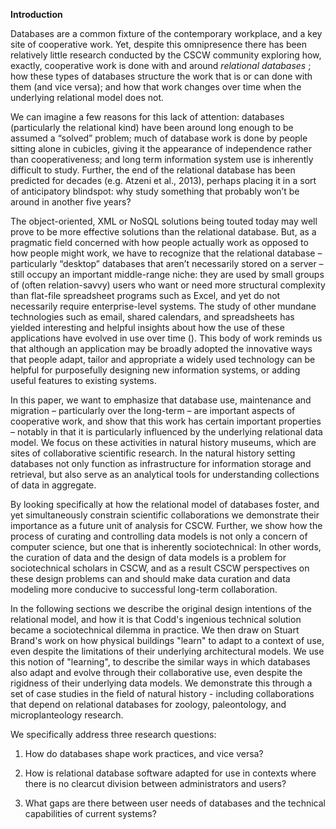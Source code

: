 **Introduction**

Databases are a common fixture of the contemporary workplace, and a key site of cooperative work. Yet, despite this omnipresence there has been relatively little research conducted by the CSCW community exploring how, exactly, cooperative work is done with and around *relational databases* ;  how these types of databases structure the work that is or can done with them (and vice versa); and how that work changes over time when the underlying relational model does not. 

We can imagine a few reasons for this lack of attention: databases (particularly the relational kind) have been around long enough to be assumed a “solved” problem; much of database work is done by people sitting alone in cubicles, giving it the appearance of independence rather than cooperativeness; and long term information system use is inherently difficult to study. Further, the end of the relational database has been predicted for decades (e.g. Atzeni et al., 2013), perhaps placing it in a sort of anticipatory blindspot: why study something that probably won’t be around in another five years? 

The object-oriented, XML or NoSQL solutions being touted today may well prove to be more effective solutions than the relational database. But, as a pragmatic field concerned with how people actually work as opposed to how people might work, we have to recognize that the relational database – particularly “desktop” databases that aren’t necessarily stored on a server – still occupy an important middle-range niche: they are used by small groups of (often relation-savvy) users who want or need more structural complexity than flat-file spreadsheet programs such as Excel, and yet do not necessarily require enterprise-level systems. The study of other mundane technologies such as email, shared calendars, and spreadsheets has yielded interesting and helpful insights about how the use of these applications have evolved in use over time (). This body of work reminds us that although an application may be broadly adopted the innovative ways that people adapt, tailor and appropriate a widely used technology can be helpful for purposefully designing new information systems, or adding useful features to existing systems.   

In this paper, we want to emphasize that database use, maintenance and migration – particularly over the long-term – are important aspects of cooperative work, and show that this work has certain important properties – notably in that it is particularly influenced by the underlying relational data model. We focus on these activities in natural history museums, which are sites of collaborative scientific research. In the natural history setting databases not only function as infrastructure for information storage and retrieval, but also serve as an analytical tools for understanding collections of data in aggregate. 

By looking specifically at how the relational model of databases foster, and yet simultaneously constrain scientific collaborations we demonstrate their importance as a future unit of analysis for CSCW. Further, we show how the process of curating and controlling data models is not only a concern of computer science, but one that is inherently sociotechnical: In other words, the curation of data and the design of data models is a problem for sociotechnical scholars in CSCW, and as a result CSCW perspectives on these design problems can and should make data curation and data modeling more conducive to successful long-term collaboration. 

In the following sections we describe the original design intentions of the relational model, and how it is that Codd's ingenious technical solution became a sociotechnical dilemma in practice. We then draw on Stuart Brand's work on how physical buildings "learn" to adapt to a context of use, even despite the limitations of their underlying architectural models. We use this notion of "learning",  to describe the similar ways in which databases also adapt and evolve through their collaborative use, even despite the rigidness of their underlying data models. We demonstrate this through a set of case studies in the field of natural history - including collaborations that depend on relational databases for zoology, paleontology, and microplanteology research.  

We specifically address three research questions: 

1. How do databases shape work practices, and vice versa?

2. How is relational database software adapted for use in contexts where there is no clearcut division between administrators and users?

3. What gaps are there between user needs of databases and the technical capabilities of current systems?

